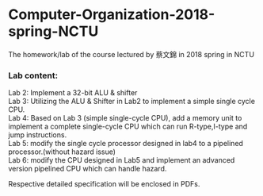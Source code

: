 # Computer-Organization-2018-spring-NCTU  
The homework/lab of the course lectured by 蔡文錦 in 2018 spring in NCTU  

### Lab content:  
Lab 2: Implement a 32-bit ALU & shifter  
Lab 3: Utilizing the ALU & Shifter in Lab2 to implement a simple single cycle CPU.  
Lab 4: Based on Lab 3 (simple single-cycle CPU), add a memory unit to implement a complete single-cycle CPU which can run R-type,I-type and jump instructions.  
Lab 5: modify the single cycle processor designed in lab4 to a pipelined processor.(without hazard issue)  
Lab 6: modify the CPU designed in Lab5 and implement an advanced version pipelined CPU which can handle hazard.  
  
Respective detailed specification will be enclosed in PDFs.   
